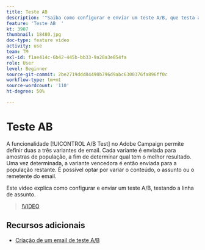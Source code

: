 ```yaml
---
title: Teste AB
description: '"Saiba como configurar e enviar um teste A/B, que testa a linha de assunto. "'
feature: 'Teste AB  '
kt: 3907
thumbnail: 18480.jpg
doc-type: feature video
activity: use
team: TM
exl-id: f1ae414c-6b42-445b-bb33-9a28a3e854fa
role: User
level: Beginner
source-git-commit: 2be2719ddd84490b796d9abc6300376fa896ff0c
workflow-type: tm+mt
source-wordcount: '110'
ht-degree: 50%

---
```


# Teste AB

A funcionalidade [!UICONTROL A/B Test] no Adobe Campaign permite definir duas a três variantes de email. Cada variante é enviada para amostras de população, a fim de determinar qual tem o melhor resultado. Uma vez determinada, a variante vencedora é então enviada para a população restante. É possível optar por variar o conteúdo, o assunto ou o remetente do email.

Este vídeo explica como configurar e enviar um teste A/B, testando a linha de assunto.

>[!VIDEO](https://video.tv.adobe.com/v/18480?quality=12)

## Recursos adicionais

* [Criação de um email de teste A/B](https://docs.adobe.com/help/en/campaign-standard/using/communication-channels/email-messages/designing-an-a-b-test-email.html)
